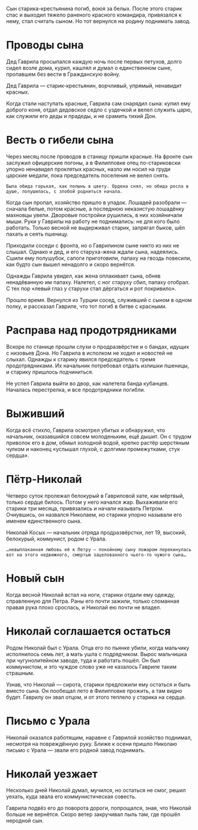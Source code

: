 Сын старика-крестьянина погиб, воюя за белых. После этого старик спас и выходил тяжело раненого красного командира, привязался к нему, стал считать сыном. Но тот вернулся на родину поднимать завод.

# Проводы сына
Дед Гаврила просыпался каждую ночь после первых петухов, долго сидел возле дома, курил, кашлял и думал о единственном сыне, пропавшем без вести в Гражданскую войну.


Дед Гаврила — старик-крестьянин, ворч­ливый, упрямый, нена­видит красных.

Когда стали наступать красные, Гаврила сам снарядил сына: купил ему доброго коня, отдал дедовское седло с уздечкой и велел служить царю, как служили его деды и прадеды, и не срамить тихий Дон.

# Весть о гибели сына
Через месяц после проводов в станицу пришли красные. На фронте сын заслужил офицерские погоны, а в Филипповке отец по-стариковски упорно ненавидел проклятых красных, назло им носил на груди царские медали, пока председатель поселения не велел снять.

`Была обида горькая, как полынь в цвету. Ордена снял, но обида росла в душе, лопушилась, с злобой родниться начала.`

Когда сын пропал, хозяйство пришло в упадок. Лошадей разобрали — сначала белые, потом красные, а последнюю неказистую лошадёнку махновцы увели. Дворовые постройки рушились, в них хозяйничали мыши. Руки у Гаврилы на работу не поднимались: не для кого было работать. Только весной не выдерживал старик, запрягал быков, шёл пахать и сеять пшеницу.

Приходили соседи с фронта, но о Гаврилином сыне никто из них не слышал. Однако и дед, и его старуха-жена ждали сына, надеялись. Сшили ему полушубок, сапоги приготовили, папаху на гвоздь повесили, как будто сын вышел ненадолго и скоро вернётся.

Однажды Гаврила увидел, как жена оплакивает сына, обняв ненадёванную им папаху. Налетел, с ног старуху сбил, папаху отобрал. С тех пор «левый глаз у старухи стал дёргаться и рот покривило».

Прошло время. Вернулся из Турции сосед, служивший с сыном в одном полку, и рассказал Гавриле, что тот погиб в битве с красными.

# Расправа над продотрядниками
Вскоре по станице прошли слухи о продраз­вёрстке и о бандах, идущих с низовьев Дона. Но Гаврила в исполком не ходил и новостей не слыхал. Однажды к старику явился председатель с тремя продотрядниками. Их начальник потребовал отдать излишки пшеницы, и старику пришлось подчиниться.

Не успел Гаврила выйти во двор, как налетела банда кубанцев. Началась перестрелка, и все продотрядники погибли.

# Выживший
Когда всё стихло, Гаврила осмотрел убитых и обнаружил, что начальник, оказавшийся совсем молоденьким, ещё дышит. Он с трудом приволок его в дом, обмыл холодной водой, крепко растёр шерстяным чулком и наконец «услышал глухой, с долгими промежутками, стук сердца».

# Пётр-Николай
Четверо суток пролежал белокурый в Гавриловой хате, как мёртвый, только сердце билось. Потом у него начался жар. Выхаживали его старики три месяца, привязались и начали называть Петром. Очнувшись, он назвался Николаем, но старики упорно называли его именем единственного сына.

Николай Косых — начальник отряда прод­раз­вёрстки, лет 19, высокий, бело­курый, комму­нист, родом с Урала.

`…невыплаканная любовь её к Петру — покойному сыну пожаром перекинулась вот на этого недвижного, смертью зацелованного чьего-то чужого сына…`

# Новый сын
Когда весной Николай встал на ноги, старики отдали ему одежду, справленную для Петра. Раны его почти зажили, только сломанная правая рука плохо срослась, и Николай ею почти не владел.

# Николай соглашается остаться
Родом Николай был с Урала. Отца его по пьянке убили, когда мальчику исполнилось семь лет, а мать ушла с подрядчиком. Вырос мальчишка при чугунолитейном заводе, туда и работать пошёл. Он был коммунистом, и это чуждое слово уже не казалось Гавриле таким страшным.

Узнав, что Николай — сирота, старики предложили ему остаться и быть вместо сына. Он пообещал лето в Филипповке прожить, а там видно будет. Гаврилу он звал отцом, и от этого теплело у старика на сердце.

# Письмо с Урала
Николай оказался работящим, наравне с Гаврилой хозяйство поднимал, несмотря на повреждённую руку. Ближе к осени пришло Николаю письмо с Урала — звали его родной завод поднимать.

# Николай уезжает
Несколько дней Николай думал, мучился, но остаться не смог, решил уехать, куда звала его коммуни­стическая совесть.

Гаврила подвёз его до поворота дороги, попрощался, зная, что Николай больше не вернётся. Скоро ветер закручивал пыль там, где прошёл неродной сын.
